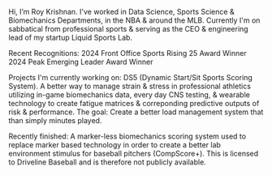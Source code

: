 Hi, I’m Roy Krishnan. I've worked in Data Science, Sports Science & Biomechanics Departments, in the NBA & around the MLB. 
Currently I'm on sabbatical from professional sports & serving as the CEO & engineering lead of my startup Liquid Sports Lab.  

Recent Recognitions: 
2024 Front Office Sports Rising 25 Award Winner
2024 Peak Emerging Leader Award Winner 

Projects I'm currently working on: 
DS5 (Dynamic Start/Sit Sports Scoring System). 
A better way to manage strain & stress in professional athletics utilizing in-game biomechanics data, every day CNS testing, & wearable technology to create fatigue matrices & correponding predictive outputs of risk & performance.
The goal: Create a better load management system that than simply minutes played.

Recently finished:
A marker-less biomechanics scoring system used to replace marker based technology in order to create a better lab environment stimulus for baseball pitchers (CompScore+).
This is licensed to Driveline Baseball and is therefore not publicly available. 

